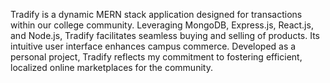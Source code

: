 Tradify is a dynamic MERN stack application designed for transactions within our college community. Leveraging MongoDB, Express.js, React.js, and Node.js, Tradify facilitates seamless buying and selling of products. Its intuitive user interface enhances campus commerce. 
Developed as a personal project, Tradify reflects my commitment to fostering efficient, localized online marketplaces for the community.
